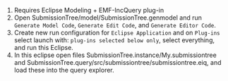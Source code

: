 
1. Requires Eclipse Modeling + EMF-IncQuery plug-in
2. Open SubmissionTree/model/SubmissionTree.genmodel and run `Generate Model Code`, `Generate Edit Code`, and `Generate Editor Code`.
3. Create new run configuration for `Eclipse Application` and on `Plug-ins` select launch with: `plug-ins selected below only`, select everything, and run this Eclipse.
4. In this eclipse open files SubmissionTree.instance/My.submissiontree and SubmissionTree.query/src/submissiontree/submissiontree.eiq, and load these into the query explorer.